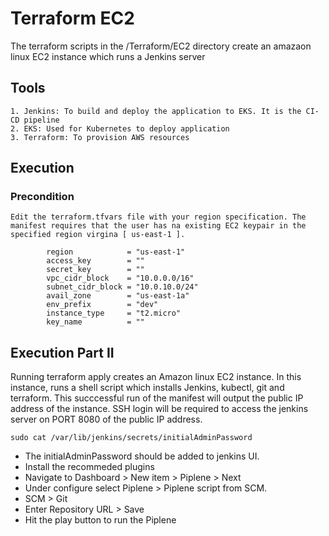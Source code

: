# Terraform EC2

The terraform scripts in the /Terraform/EC2 directory create an amazaon linux EC2 instance which runs a Jenkins server

## Tools

    1. Jenkins: To build and deploy the application to EKS. It is the CI-CD pipeline
    2. EKS: Used for Kubernetes to deploy application
    3. Terraform: To provision AWS resources

## Execution

### Precondition

    Edit the terraform.tfvars file with your region specification. The manifest requires that the user has na existing EC2 keypair in the specified region virgina [ us-east-1 ].

```
        region            = "us-east-1"
        access_key        = ""
        secret_key        = ""
        vpc_cidr_block    = "10.0.0.0/16"
        subnet_cidr_block = "10.0.10.0/24"
        avail_zone        = "us-east-1a"
        env_prefix        = "dev"
        instance_type     = "t2.micro"
        key_name          = ""
```

## Execution Part II

Running terraform apply creates an Amazon linux EC2 instance. In this instance, runs a shell script which installs Jenkins, kubectl, git and terraform. This succcessful run of the manifest will output the public IP address of the instance. SSH login will be required to access the jenkins server on PORT 8080 of the public IP address.

```
sudo cat /var/lib/jenkins/secrets/initialAdminPassword
```

- The initialAdminPassword should be added to jenkins UI.
- Install the recommeded plugins
- Navigate to Dashboard > New item > Piplene > Next
- Under configure select Piplene > Piplene script from SCM.
- SCM > Git
- Enter Repository URL > Save
- Hit the play button to run the Piplene
